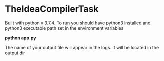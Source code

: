 # TheIdeaCompilerTask

Built with python v 3.7.4. To run you should have python3 installed and python3 executable path set in the environment variables

**python app.py**

The name of your output file will appear in the logs. It will be located in the output dir
